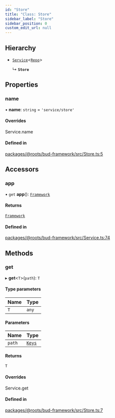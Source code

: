 ```yaml
---
id: "Store"
title: "Class: Store"
sidebar_label: "Store"
sidebar_position: 0
custom_edit_url: null
---
```


## Hierarchy

- [`Service`](Service.md)<[`Repo`](../modules/Store.md#repo)\>

  ↳ **`Store`**

## Properties

### name

• **name**: `string` = `'service/store'`

#### Overrides

Service.name

#### Defined in

[packages/@roots/bud-framework/src/Store.ts:5](https://github.com/roots/bud/blob/f85a5e1be/packages/@roots/bud-framework/src/Store.ts#L5)

## Accessors

### app

• `get` **app**(): [`Framework`](Framework.md)

#### Returns

[`Framework`](Framework.md)

#### Defined in

[packages/@roots/bud-framework/src/Service.ts:74](https://github.com/roots/bud/blob/f85a5e1be/packages/@roots/bud-framework/src/Service.ts#L74)

## Methods

### get

▸ **get**<`T`\>(`path`): `T`

#### Type parameters

| Name | Type |
| :------ | :------ |
| `T` | `any` |

#### Parameters

| Name | Type |
| :------ | :------ |
| `path` | [`Keys`](../modules/Store.md#keys) |

#### Returns

`T`

#### Overrides

Service.get

#### Defined in

[packages/@roots/bud-framework/src/Store.ts:7](https://github.com/roots/bud/blob/f85a5e1be/packages/@roots/bud-framework/src/Store.ts#L7)
